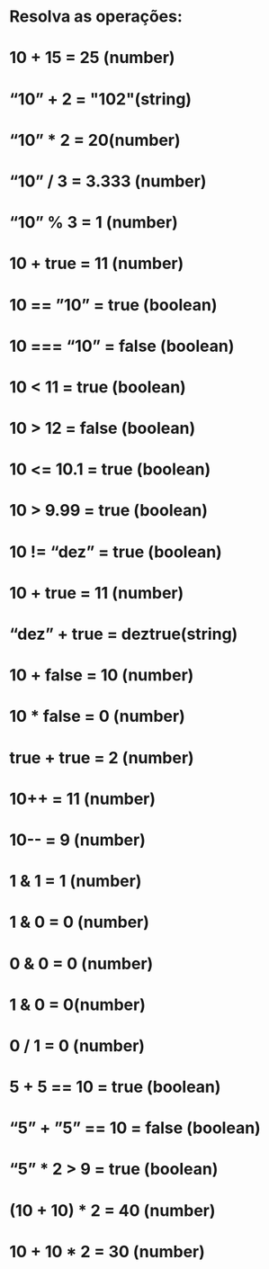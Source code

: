 ## 
# Resolva as operações:
# 10 + 15 = 25 (number)
# “10” + 2 = "102"(string)
# “10” * 2 = 20(number)
# “10” / 3 = 3.333 (number)
# “10” % 3 = 1 (number)
# 10 + true = 11 (number)
# 10 == ”10” = true (boolean)
# 10 === “10” = false (boolean)
# 10 < 11 = true (boolean)
# 10 > 12 = false (boolean)
# 10 <= 10.1 = true (boolean)
# 10 > 9.99 = true (boolean)
# 10 != “dez” = true (boolean)
# 10 + true = 11 (number)
# “dez” + true = deztrue(string)
# 10 + false = 10 (number)
# 10 * false = 0 (number)
# true + true = 2 (number)
# 10++ = 11 (number)
# 10-- = 9 (number)
# 1 & 1 = 1 (number)
# 1 & 0 = 0 (number)
# 0 & 0 = 0 (number)
# 1 & 0 = 0(number)
# 0 / 1 = 0 (number)
# 5 + 5 == 10 = true (boolean)
# “5” + ”5” == 10 = false (boolean)
# “5” * 2 > 9 = true (boolean)
# (10 + 10) * 2 = 40 (number)
# 10 + 10 * 2 = 30 (number)
